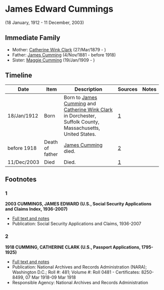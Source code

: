 ﻿---
layout: person
subject_key: i5591850
permalink: /people/i5591850
---

# James Edward Cummings
(18 January, 1912 - 11 December, 2003)

## Immediate Family

* Mother: [Catherine Wink Clark](./@35162161@-catherine-wink-clark-b1879-3-27-d.md) (27/Mar/1879 - )
* Father: [James Cumming](./@64418166@-james-cumming-b1881-11-4-d1918.md) (4/Nov/1881 - before 1918)
* Sister: [Maggie Cumming](./@86945960@-maggie-cumming-b1909-1-19-d.md) (19/Jan/1909 - )

## Timeline

Date | Item | Description | Sources | Notes
---|---|---|---|---
18/Jan/1912 | Born | Born to [James Cumming](./@64418166@-james-cumming-b1881-11-4-d1918.md) and [Catherine Wink Clark](./@35162161@-catherine-wink-clark-b1879-3-27-d.md) in Dorchester, Suffolk County, Massachusetts, United States. | [1](#1) | 
before 1918 | Death of father | [James Cumming](./@64418166@-james-cumming-b1881-11-4-d1918.md) died. | [2](#2) | 
11/Dec/2003 | Died | Died. | [1](#1) | 

## Footnotes

### 1

**2003 CUMMINGS, JAMES EDWARD (U.S., Social Security Applications and Claims Index, 1936-2007)**

* [Full text and notes](../sources/@30545456@-2003-cummings,-james-edward-u.s.,-social-security-applications-and-claims-index,-1936-2007-.md)
* Publication: Social Security Applications and Claims, 1936-2007

### 2

**1918 CUMMING, CATHERINE CLARK (U.S., Passport Applications, 1795-1925)**

* [Full text and notes](../sources/@23680512@-1918-cumming,-catherine-clark-u.s.,-passport-applications,-1795-1925-.md)
* Publication: National Archives and Records Administration (NARA); Washington D.C.; Roll #: 481; Volume #: Roll 0481 - Certificates: 8250-8499, 07 Mar 1918-09 Mar 1918
* Responsible Agency: National Archives and Records Administration

